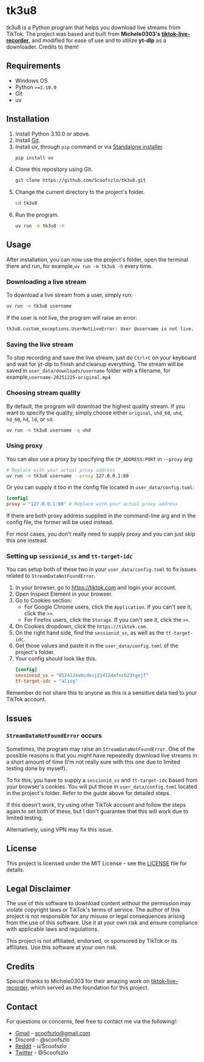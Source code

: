 # tk3u8

tk3u8 is a Python program that helps you download live streams from TikTok. The project was based and built from <b>Michele0303's [tiktok-live-recorder](https://github.com/Michele0303/tiktok-live-recorder)</b>, and modified for ease of use and to utilize <b>yt-dlp</b> as a downloader. Credits to them!


## Requirements
- Windows OS
- Python `>=3.10.0`
- Git
- uv

## Installation
1. Install Python 3.10.0 or above.
2. Install [Git](https://git-scm.com/downloads/win).
3. Install uv, through `pip` command or via [Standalone installer](https://docs.astral.sh/uv/getting-started/installation/#standalone-installer).
    ```sh
    pip install uv
    ```
4. Clone this repository using Git.
    ```sh
    git clone https://github.com/Scoofszlo/tk3u8.git
5. Change the current directory to the project's folder.
    ```sh
    cd tk3u8
6. Run the program.
    ```sh
    uv run -m tk3u8 -h
    ```

## Usage
After installation, you can now use the project's folder, open the terminal there and run, for example,`uv run -m tk3u8 -h` every time.

### Downloading a live stream

To download a live stream from a user, simply run:
```sh
uv run -m tk3u8 username
```

If the user is not live, the program will raise an error:
```sh
tk3u8.custom_exceptions.UserNotLiveError: User @username is not live.
```

### Saving the live stream

To stop recording and save the live stream, just do `Ctrl+C` on your keyboard and wait for yt-dlp to finish and cleanup everything. The stream will be saved in `user_data/downloads/username` folder with a filename, for example,`username-20251225-original.mp4`

### Choosing stream quality

By default, the program will download the highest quality stream. If you want to specify the quality, simply choose either `original`, `uhd_60`, `uhd`, `hd_60`, `hd`, `ld`, or `sd`.
```sh
uv run -m tk3u8 username -q uhd
```

### Using proxy

You can also use a proxy by specifying the `IP_ADDRESS:PORT` in `--proxy` arg:
```sh
# Replace with your actual proxy address
uv run -m tk3u8 username --proxy 127.0.0.1:80
```

Or you can supply it too in the config file located in `user_data/config.toml`:
```toml
[config]
proxy = "127.0.0.1:80" # Replace with your actual proxy address
```

If there are both proxy address supplied in the command-line arg and in the config file, the former will be used instead.

For most cases, you don't really need to supply proxy and you can just skip this one instead.

### Setting up `sessionid_ss` and `tt-target-idc`

You can setup both of these two in your `user_data/config.toml` to fix issues related to `StreamDataNotFoundError`.

1. In your browser, go to https://tiktok.com and login your account.
2. Open Inspect Element in your browser.
3. Go to Cookies section:
    - For Google Chrome users, click the `Application`. If you can't see it, click the `>>`.
    - For Firefox users, click the `Storage`. If you can't see it, click the `>>`.
4. On Cookies dropdown, click the `https://tiktok.com`.
5. On the right hand side, find the `sessionid_ss`, as well as the `tt-target-idc`.
6. Get those values and paste it in the `user_data/config.toml` of the project's folder.
7. Your config should look like this.
    ```toml
    [config]
    sessionid_ss = "0124124abcdeuj214124mfncb23tgejf"
    tt-target-idc = "alisg"
    ```

Remember do not share this to anyone as this is a sensitive data tied to your TikTok account.

## Issues

### `StreamDataNotFoundError` occurs

Sometimes, the program may raise an `StreamDataNotFoundError`. One of the possible reasons is that you might have repeatedly download live streams in a short amount of time (I'm not really sure with this one due to limited testing done by myself).

To fix this, you have to supply a `sessionid_ss` and `tt-target-idc` based from your browser's cookies. You will put those in `user_data/config.toml` located in the project's folder. Refer to the guide above for detailed steps.

If this doesn't work, try using other TikTok account and follow the steps again to set both of these, but I don't guarantee that this will work due to limited testing.

Alternatively, using VPN may fix this issue.

## License

This project is licensed under the MIT License - see the [LICENSE](LICENSE) file for details.

## Legal Disclaimer

The use of this software to download content without the permission may violate copyright laws or TikTok's terms of service. The author of this project is not responsible for any misuse or legal consequences arising from the use of this software. Use it at your own risk and ensure compliance with applicable laws and regulations.

This project is not affiliated, endorsed, or sponsored by TikTok or its affiliates. Use this software at your own risk.

## Credits

Special thanks to Michele0303 for their amazing work on [tiktok-live-recorder](https://github.com/Michele0303/tiktok-live-recorder), which served as the foundation for this project.

## Contact

For questions or concerns, feel free to contact me via the following!:
- [Gmail](mailto:scoofszlo@gmail.com) - scoofszlo@gmail.com
- Discord - @scoofszlo
- [Reddit](https://www.reddit.com/user/Scoofszlo/) - u/Scoofszlo
- [Twitter](https://twitter.com/Scoofszlo) - @Scoofszlo
